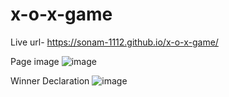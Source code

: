 # x-o-x-game
Live url- https://sonam-1112.github.io/x-o-x-game/

Page image ![image](https://user-images.githubusercontent.com/68469907/106381186-0ce21f00-63dd-11eb-9e68-6edde92960d2.png)

Winner Declaration ![image](https://user-images.githubusercontent.com/68469907/106381261-8548e000-63dd-11eb-99ab-6d2c136cd0f4.png)

